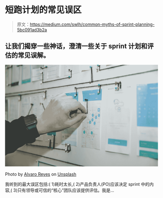 # 短跑计划的常见误区

> 原文：<https://medium.com/swlh/common-myths-of-sprint-planning-5bc091ad3b2a>

## 让我们揭穿一些神话，澄清一些关于 sprint 计划和评估的常见误解。

![](img/df27cbc5a9515edc171166de898adc90.png)

Photo by [Alvaro Reyes](https://unsplash.com/@alvaroreyes?utm_source=medium&utm_medium=referral) on [Unsplash](https://unsplash.com?utm_source=medium&utm_medium=referral)

我听到的最大误区包括:( 1)耗时太长,( 2)产品负责人(PO)应该决定 sprint 中的内容,( 3)只有领导或可信的“核心”团队应该提供评估。我是…